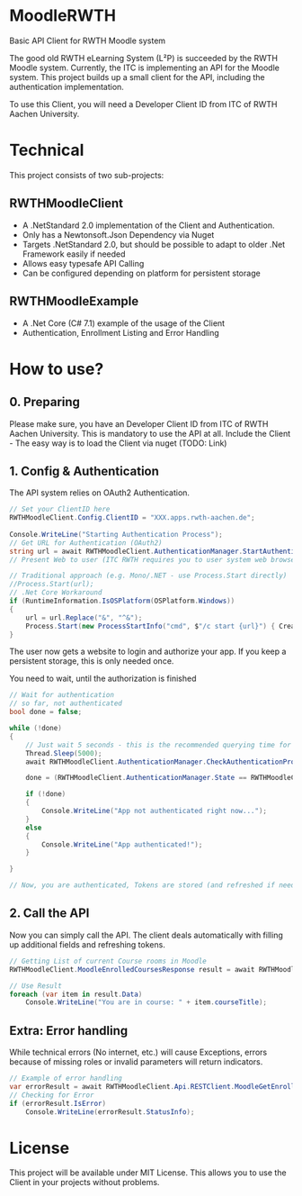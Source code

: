 # MoodleRWTH
Basic API Client for RWTH Moodle system

The good old RWTH eLearning System (L²P) is succeeded by the RWTH Moodle system. Currently, the ITC is implementing an API for the Moodle system. This project builds up a small client for the API, including the authentication implementation.

To use this Client, you will need a Developer Client ID from ITC of RWTH Aachen University.

# Technical
This project consists of two sub-projects:

## RWTHMoodleClient

* A .NetStandard 2.0 implementation of the Client and Authentication.
* Only has a Newtonsoft.Json Dependency via Nuget
* Targets .NetStandard 2.0, but should be possible to adapt to older .Net Framework easily if needed
* Allows easy typesafe API Calling
* Can be configured depending on platform for persistent storage

## RWTHMoodleExample

* A .Net Core (C# 7.1) example of the usage of the Client
* Authentication, Enrollment Listing and Error Handling

# How to use?

## 0. Preparing

Please make sure, you have an Developer Client ID from ITC of RWTH Aachen University. This is mandatory to use the API at all.
Include the Client - The easy way is to load the Client via nuget (TODO: Link)

## 1. Config & Authentication

The API system relies on OAuth2 Authentication.

```csharp
// Set your ClientID here
RWTHMoodleClient.Config.ClientID = "XXX.apps.rwth-aachen.de";
            
Console.WriteLine("Starting Authentication Process");
// Get URL for Authentication (OAuth2)
string url = await RWTHMoodleClient.AuthenticationManager.StartAuthenticationProcess();
// Present Web to user (ITC RWTH requires you to user system web browser instead of own webview)

// Traditional approach (e.g. Mono/.NET - use Process.Start directly)
//Process.Start(url);
// .Net Core Workaround
if (RuntimeInformation.IsOSPlatform(OSPlatform.Windows))
{
    url = url.Replace("&", "^&");
    Process.Start(new ProcessStartInfo("cmd", $"/c start {url}") { CreateNoWindow = true });
}
```
The user now gets a website to login and authorize your app. If you keep a persistent storage, this is only needed once.

You need to wait, until the authorization is finished

```csharp
// Wait for authentication
// so far, not authenticated
bool done = false;

while (!done)
{
    // Just wait 5 seconds - this is the recommended querying time for OAuth by ITC
    Thread.Sleep(5000);
    await RWTHMoodleClient.AuthenticationManager.CheckAuthenticationProgress();

    done = (RWTHMoodleClient.AuthenticationManager.State == RWTHMoodleClient.AuthenticationManager.AuthenticationState.ACTIVE);

    if (!done)
    {
        Console.WriteLine("App not authenticated right now...");
    }
    else
    {
        Console.WriteLine("App authenticated!");
    }

}

// Now, you are authenticated, Tokens are stored (and refreshed if needed)
```

## 2. Call the API

Now you can simply call the API. The client deals automatically with filling up additional fields and refreshing tokens.

```csharp
// Getting List of current Course rooms in Moodle
RWTHMoodleClient.MoodleEnrolledCoursesResponse result = await RWTHMoodleClient.Api.RESTClient.MoodleGetEnrolledCourses();

// Use Result
foreach (var item in result.Data)
    Console.WriteLine("You are in course: " + item.courseTitle);
```

## Extra: Error handling

While technical errors (No internet, etc.) will cause Exceptions, errors because of missing roles or invalid parameters will return indicators.

```csharp
// Example of error handling
var errorResult = await RWTHMoodleClient.Api.RESTClient.MoodleGetEnrolledCourseById(-1);
// Checking for Error
if (errorResult.IsError)
    Console.WriteLine(errorResult.StatusInfo);
```

# License

This project will be available under MIT License. This allows you to use the Client in your projects without problems.
